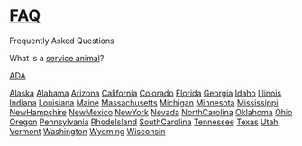 # [FAQ](https://github.com/serviceanimals/FAQ)

Frequently Asked Questions

What is a [service animal](https://www.duckduckgo.com/?q="service+animal"+"FAQ"+site%3Aada.gov)?  

[ADA](https://www.duckduckgo.com/?q="service+animal"+"FAQ"+site%3Aada.gov)  

[Alaska](https://duckduckgo.com/?q="service+animal"+"FAQ"+site%3A+Alaska.gov)
[Alabama](https://duckduckgo.com/?q="service+animal"+"FAQ"+site%3A+Alabama.gov)
[Arizona](https://duckduckgo.com/?q="service+animal"+"FAQ"+site%3A+Arizona.gov)
[California](https://duckduckgo.com/?q="service+animal"+"FAQ"+site%3A+Florida.gov)
[Colorado](https://duckduckgo.com/?q="service+animal"+"FAQ"+site%3A+Colorado.gov)
[Florida](https://duckduckgo.com/?q="service+animal"+"FAQ"+site%3A+California.gov)
[Georgia](https://duckduckgo.com/?q="service+animal"+"FAQ"+site%3A+Georgia.gov)
[Idaho](https://duckduckgo.com/?q="service+animal"+"FAQ"+site%3A+Idaho.gov)
[Illinois](https://duckduckgo.com/?q="service+animal"+"FAQ"+site%3A+Illinois.gov)
[Indiana](https://duckduckgo.com/?q="service+animal"+"FAQ"+site%3A+Indiana.gov)
[Louisiana](https://duckduckgo.com/?q="service+animal"+"FAQ"+site%3A+Louisian.gov)
[Maine](https://duckduckgo.com/?q="service+animal"+"FAQ"+site%3A+Maine.gov)
[Massachusetts](https://duckduckgo.com/?q="service+animal"+"FAQ"+site%3A+Massachusetts.gov)
[Michigan](https://duckduckgo.com/?q="service+animal"+"FAQ"+site%3A+Michigan.gov)
[Minnesota](https://duckduckgo.com/?q="service+animal"+"FAQ"+site%3A+Minnesota.gov)
[Mississippi](https://duckduckgo.com/?q="service+animal"+"FAQ"+site%3A+Mississippi.gov)
[NewHampshire](https://duckduckgo.com/?q="service+animal"+"FAQ"+site%3A+NewHampshire.gov)
[NewMexico](https://duckduckgo.com/?q="service+animal"+"FAQ"+site%3A+NewMexico.gov)
[NewYork](https://duckduckgo.com/?q="service+animal"+"FAQ"+site%3A+NewYork.gov)
[Nevada](https://duckduckgo.com/?q="service+animal"+"FAQ"+site%3A+Nevada.gov)
[NorthCarolina](https://duckduckgo.com/?q="service+animal"+"FAQ"+site%3A+NorthCarolina.gov)
[Oklahoma](https://duckduckgo.com/?q="service+animal"+"FAQ"+site%3A+Oklahoma.gov)
[Ohio](https://duckduckgo.com/?q="service+animal"+"FAQ"+site%3A+Ohio.gov)
[Oregon](https://duckduckgo.com/?q="service+animal"+"FAQ"+site%3A+Oregon.gov)
[Pennsylvania](https://duckduckgo.com/?q="service+animal"+"FAQ"+site%3A+Pennsylvania.gov)
[RhodeIsland](https://duckduckgo.com/?q="service+animal"+"FAQ"+site%3A+RhodeIsland.gov)
[SouthCarolina](https://duckduckgo.com/?q="service+animal"+"FAQ"+site%3A+SouthCarolina.gov)
[Tennessee](https://duckduckgo.com/?q="service+animal"+"FAQ"+site%3A+Tennessee.gov)
[Texas](https://duckduckgo.com/?q="service+animal"+"FAQ"+site%3A+Texas.gov)
[Utah](https://duckduckgo.com/?q="service+animal"+"FAQ"+site%3A+Utah.gov)
[Vermont](https://duckduckgo.com/?q="service+animal"+"FAQ"+site%3A+Vermont.gov)
[Washington](https://duckduckgo.com/?q="service+animal"+"FAQ"+site%3A+Washington.gov)
[Wyoming](https://duckduckgo.com/?q="service+animal"+"FAQ"+site%3A+Wyoming.gov)
[Wisconsin](https://duckduckgo.com/?q="service+animal"+"FAQ"+site%3A+Wisconsin.gov)

<!-- [Issues at this link](https://github.com/serviceanimals/gait/issues)  

     [Suggest change via pull requested at this link](https://github.com/serviceanimals/gait/pulls)

#README.md EOF -->

